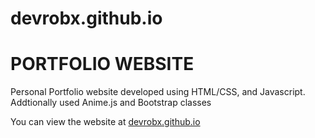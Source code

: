 # devrobx.github.io

<html> 
  <head> 
  
  </head>
<body>
  <h1 style="text-transform: uppercase;">Portfolio Website </h1>
  
  <p>Personal Portfolio website developed using HTML/CSS, and Javascript. Addtionally used Anime.js and Bootstrap classes</p>
  
  <p>You can view the website at <a href="devrobx.github.io">devrobx.github.io</a> </>

</body>

</html>
